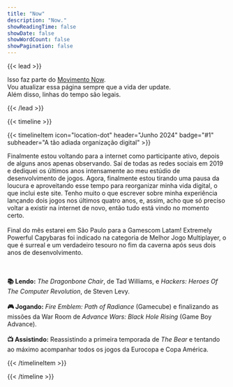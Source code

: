 ```yaml
---
title: "Now"
description: "Now."
showReadingTime: false
showDate: false
showWordCount: false
showPagination: false
---
```

{{< lead >}}

Isso faz parte do [Movimento Now](https://nownownow.com/about).<br> Vou atualizar essa página sempre que a vida der update.<br> Além disso, linhas do tempo são legais.

{{< /lead >}}

{{< timeline >}}

{{< timelineItem icon="location-dot" header="Junho 2024" badge="#1" subheader="A tão adiada organização digital" >}}

Finalmente estou voltando para a internet como participante ativo, depois de alguns anos apenas observando. Saí de todas as redes sociais em 2019 e dediquei os últimos anos intensamente ao meu estúdio de desenvolvimento de jogos. Agora, finalmente estou tirando uma pausa da loucura e aproveitando esse tempo para reorganizar minha vida digital, o que inclui este site. Tenho muito o que escrever sobre minha experiência lançando dois jogos nos últimos quatro anos, e, assim, acho que só preciso voltar a existir na internet de novo, então tudo está vindo no momento certo.
<br><br>
Final do mês estarei em São Paulo para a Gamescom Latam! Extremely Powerful Capybaras foi indicado na categoria de Melhor Jogo Multiplayer, o que é surreal e um verdadeiro tesouro no fim da caverna após seus dois anos de desenvolvimento.

<br><br><b> 📚 Lendo:</b> <i>The Dragonbone Chair</i>, de Tad Williams, e <i>Hackers: Heroes Of The Computer Revolution</i>, de Steven Levy.
<br><br><b> 🎮 Jogando:</b> <i>Fire Emblem: Path of Radiance</i> (Gamecube) e finalizando as missões da War Room de <i>Advance Wars: Black Hole Rising</i> (Game Boy Advance).
<br><br><b> 📺 Assistindo:</b> Reassistindo a primeira temporada de <i>The Bear</i> e tentando ao máximo acompanhar todos os jogos da Eurocopa e Copa América.

{{< /timelineItem >}}

{{< /timeline >}}